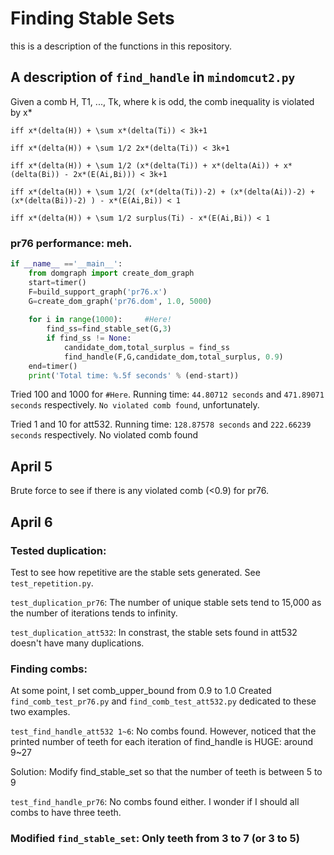 # Finding Stable Sets
this is a description of the functions in this repository.


## A description of `find_handle` in `mindomcut2.py`
Given a comb H, T1, ..., Tk, where k is odd, the comb inequality is violated by x* 
    
    iff x*(delta(H)) + \sum x*(delta(Ti)) < 3k+1

    iff x*(delta(H)) + \sum 1/2 2x*(delta(Ti)) < 3k+1
    
    iff x*(delta(H)) + \sum 1/2 (x*(delta(Ti)) + x*(delta(Ai)) + x*(delta(Bi)) - 2x*(E(Ai,Bi))) < 3k+1

    iff x*(delta(H)) + \sum 1/2( (x*(delta(Ti))-2) + (x*(delta(Ai))-2) + (x*(delta(Bi))-2) ) - x*(E(Ai,Bi)) < 1

    iff x*(delta(H)) + \sum 1/2 surplus(Ti) - x*(E(Ai,Bi)) < 1 


### pr76 performance: meh.
```python
if __name__ =='__main__':
    from domgraph import create_dom_graph
    start=timer()
    F=build_support_graph('pr76.x')
    G=create_dom_graph('pr76.dom', 1.0, 5000)
    
    for i in range(1000):     #Here!             
        find_ss=find_stable_set(G,3)
        if find_ss != None:
            candidate_dom,total_surplus = find_ss
            find_handle(F,G,candidate_dom,total_surplus, 0.9)
    end=timer()
    print('Total time: %.5f seconds' % (end-start))
```

Tried 100 and 1000 for `#Here`. Running time: `44.80712 seconds` and `471.89071 seconds` respectively. `No violated comb found`, unfortunately.

Tried 1 and 10 for att532. Running time: `128.87578 seconds` and `222.66239 seconds` respectively. No violated comb found


## April 5
Brute force to see if there is any violated comb (<0.9) for pr76. 

## April 6
### Tested duplication: 
Test to see how repetitive are the stable sets generated. See `test_repetition.py`. 

`test_duplication_pr76`: The number of unique stable sets tend to 15,000 as the number of iterations tends to infinity. 

`test_duplication_att532`: In constrast, the stable sets found in att532 doesn't have many duplications.

### Finding combs:
At some point, I set comb_upper_bound from 0.9 to 1.0
Created `find_comb_test_pr76.py` and `find_comb_test_att532.py` dedicated to these two examples.

`test_find_handle_att532 1~6`: No combs found. However, noticed that the printed number of teeth for each iteration of find_handle is HUGE: around 9~27

Solution: Modify find_stable_set so that the number of teeth is between 5 to 9

`test_find_handle_pr76`: No combs found either. I wonder if I should all combs to have three teeth.


### Modified `find_stable_set`: Only teeth from 3 to 7 (or 3 to 5)



